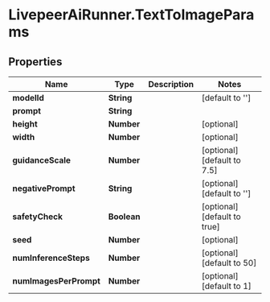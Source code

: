 # LivepeerAiRunner.TextToImageParams

## Properties

Name | Type | Description | Notes
------------ | ------------- | ------------- | -------------
**modelId** | **String** |  | [default to &#39;&#39;]
**prompt** | **String** |  | 
**height** | **Number** |  | [optional] 
**width** | **Number** |  | [optional] 
**guidanceScale** | **Number** |  | [optional] [default to 7.5]
**negativePrompt** | **String** |  | [optional] [default to &#39;&#39;]
**safetyCheck** | **Boolean** |  | [optional] [default to true]
**seed** | **Number** |  | [optional] 
**numInferenceSteps** | **Number** |  | [optional] [default to 50]
**numImagesPerPrompt** | **Number** |  | [optional] [default to 1]


